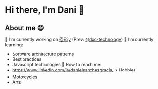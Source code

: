 
# Hi there, I'm Dani 👋
## About me 😄
:office: I’m currently working on <a  href="https://github.com/e2y"  target="_blank">@E2y</a> (Prev: <a  href="https://github.com/dxc-technology"  target="_blank">@dxc-technology</a>)
🌱 I’m currently learning:
- Software architecture patterns
- Best practices
- Javascript technologies
:bell: How to reach me:
- https://www.linkedin.com/in/danielsanchezgracia/
⚡ Hobbies:
- Motorcycles
- Arts
